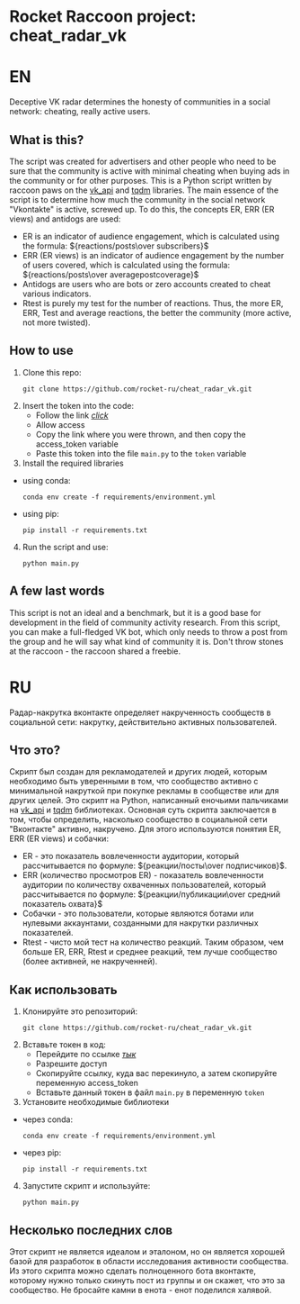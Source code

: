 # Rocket Raccoon project: cheat_radar_vk
# EN
Deceptive VK radar determines the honesty of communities in a social network: cheating, really active users.
## What is this?
The script was created for advertisers and other people who need to be sure that the community is active with minimal cheating when buying ads in the community or for other purposes.
This is a Python script written by raccoon paws on the [vk_api](https://github.com/python273/vk_api) and [tqdm](https://github.com/tqdm/tqdm) libraries. 
The main essence of the script is to determine how much the community in the social network "Vkontakte" is active, screwed up. To do this, the concepts ER, ERR (ER views) and antidogs are used:
* ER is an indicator of audience engagement, which is calculated using the formula: ${reactions/posts\over subscribers}$
* ERR (ER views) is an indicator of audience engagement by the number of users covered, which is calculated using the formula: ${reactions/posts\over averagepostcoverage}$
* Antidogs are users who are bots or zero accounts created to cheat various indicators.
* Rtest is purely my test for the number of reactions.
Thus, the more ER, ERR, Test and average reactions, the better the community (more active, not more twisted).
## How to use
1. Clone this repo:
   ```
   git clone https://github.com/rocket-ru/cheat_radar_vk.git
   ```
2. Insert the token into the code:
   - Follow the link [*click* ](https://oauth.vk.com/authorize?client_id=6121396&scope=1385558&redirect_uri=https://oauth.vk.com/blank.html&display=page&response_type=token&revoke=1 )
   - Allow access
   - Copy the link where you were thrown, and then copy the access_token variable
   - Paste this token into the file `main.py` to the `token` variable
3. Install the required libraries
* using conda:
  ```
  conda env create -f requirements/environment.yml
  ```
* using pip:
  ```
  pip install -r requirements.txt
  ```
4. Run the script and use:
   ```
   python main.py
   ```
## A few last words
This script is not an ideal and a benchmark, but it is a good base for development in the field of community activity research. From this script, you can make a full-fledged VK bot, which only needs to throw a post from the group and he will say what kind of community it is. Don't throw stones at the raccoon - the raccoon shared a freebie.
# RU
Радар-накрутка вконтакте определяет накрученность сообществ в социальной сети: накрутку, действительно активных пользователей.
## Что это?
Скрипт был создан для рекламодателей и других людей, которым необходимо быть уверенными в том, что сообщество активно с минимальной накруткой при покупке рекламы в сообществе или для других целей.
Это скрипт на Python, написанный еночьими пальчиками на [vk_api](https://github.com/python273/vk_api) и [tqdm](https://github.com/tqdm/tqdm) библиотеках. 
Основная суть скрипта заключается в том, чтобы определить, насколько сообщество в социальной сети "Вконтакте" активно, накручено. Для этого используются понятия ER, ERR (ER views) и собачки:
* ER - это показатель вовлеченности аудитории, который рассчитывается по формуле: ${реакции/посты\over подписчиков}$.
* ERR (количество просмотров ER) - показатель вовлеченности аудитории по количеству охваченных пользователей, который рассчитывается по формуле: ${реакции/публикации\over средний показатель охвата}$
* Собачки - это пользователи, которые являются ботами или нулевыми аккаунтами, созданными для накрутки различных показателей.
* Rtest - чисто мой тест на количество реакций.
Таким образом, чем больше ER, ERR, Rtest и среднее реакций, тем лучше сообщество (более активней, не накрученней).
## Как использовать
1. Клонируйте это репозиторий:
   ```
   git clone https://github.com/rocket-ru/cheat_radar_vk.git
   ```
2. Вставьте токен в код:
   - Перейдите по ссылке [*тык* ](https://oauth.vk.com/authorize?client_id=6121396&scope=1385558&redirect_uri=https://oauth.vk.com/blank.html&display=page&response_type=token&revoke=1)
   - Разрешите доступ
   - Скопируйте ссылку, куда вас перекинуло, а затем скопируйте переменную access_token
   - Вставьте данный токен в файл `main.py` в переменную `token`
3. Установите необходимые библиотеки
* через conda:
  ```
  conda env create -f requirements/environment.yml
  ```
* через pip:
  ```
  pip install -r requirements.txt
  ```
4. Запустите скрипт и используйте:
   ```
   python main.py
   ```
## Несколько последних слов
Этот скрипт не является идеалом и эталоном, но он является хорошей базой для разработок в области исследования активности сообщества. Из этого скрипта можно сделать полноценного бота вконтакте, которому нужно только скинуть пост из группы и он скажет, что это за сообщество. Не бросайте камни в енота - енот поделился халявой.
